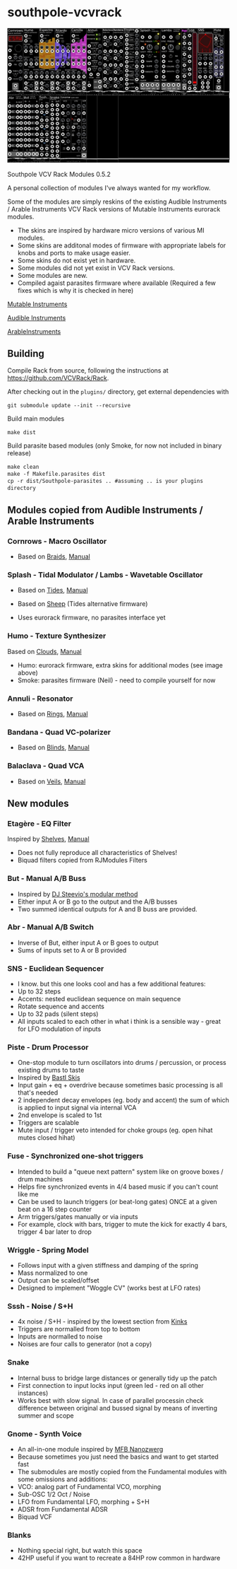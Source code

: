 # southpole-vcvrack

![All](./doc/sp-all-2018-02-06.png)

Southpole VCV Rack Modules 0.5.2

A personal collection of modules I've always wanted for my workflow.

Some of the modules are simply reskins of the existing Audible Instruments /
Arable Instruments VCV Rack versions of Mutable Instruments eurorack modules.

- The skins are inspired by hardware micro versions of various MI modules.
- Some skins are additonal modes of firmware with appropriate labels for knobs and ports to make usage easier.
- Some skins do not exist yet in hardware.
- Some modules did not yet exist in VCV Rack versions.
- Some modules are new.
- Compiled agaist parasites firmware where available (Required a few fixes which is why it is checked in here)

[Mutable Instruments](https://mutable-instruments.net/)

[Audible Instruments](https://github.com/VCVRack/AudibleInstruments/)

[ArableInstruments](https://github.com/adbrant/ArableInstruments/)

## Building

Compile Rack from source, following the instructions at https://github.com/VCVRack/Rack.

After checking out in the `plugins/` directory, get external dependencies with

	git submodule update --init --recursive

Build main modules

	make dist
	
Build parasite based modules (only Smoke, for now not included in binary release)

	make clean
	make -f Makefile.parasites dist
	cp -r dist/Southpole-parasites .. #assuming .. is your plugins directory

## Modules copied from Audible Instruments / Arable Instruments

### Cornrows - Macro Oscillator

- Based on [Braids](https://mutable-instruments.net/modules/braids), [Manual](https://mutable-instruments.net/modules/braids/manual/)

### Splash - Tidal Modulator / Lambs - Wavetable Oscillator

- Based on [Tides](https://mutable-instruments.net/modules/tides), [Manual](https://mutable-instruments.net/modules/tides/manual/)

- Based on [Sheep](https://mutable-instruments.net/modules/tides/firmware/) (Tides alternative firmware)

- Uses eurorack firmware, no parasites interface yet

### Humo - Texture Synthesizer
Based on [Clouds](https://mutable-instruments.net/modules/clouds), [Manual](https://mutable-instruments.net/modules/clouds/manual/)

- Humo: eurorack firmware, extra skins for additional modes (see image above)
- Smoke: parasites firmware (Neil) - need to compile yourself for now

### Annuli - Resonator
- Based on [Rings](https://mutable-instruments.net/modules/rings), [Manual](https://mutable-instruments.net/modules/rings/manual/)

### Bandana - Quad VC-polarizer
- Based on [Blinds](https://mutable-instruments.net/modules/blinds), [Manual](https://mutable-instruments.net/modules/blinds/manual/)

### Balaclava - Quad VCA
- Based on [Veils](https://mutable-instruments.net/modules/veils), [Manual](https://mutable-instruments.net/modules/veils/manual/)

## New modules

### Etagère - EQ Filter
Inspired by [Shelves](https://mutable-instruments.net/modules/shelves), [Manual](https://mutable-instruments.net/modules/shelves/manual/)

- Does not fully reproduce all characteristics of Shelves!
- Biquad filters copied from RJModules Filters

### But - Manual A/B Buss 

- Inspired by [DJ Steevio's modular method](https://www.youtube.com/watch?v=x6hJa2lRRgM)
- Either input A or B go to the output and the A/B busses
- Two summed identical outputs for A and B buss are provided.

### Abr - Manual A/B Switch 

- Inverse of But, either input A or B goes to output
- Sums of inputs set to A or B provided

### SNS - Euclidean Sequencer

- I know. but this one looks cool and has a few additional features:
- Up to 32 steps
- Accents: nested euclidean sequence on main sequence
- Rotate sequence and accents
- Up to 32 pads (silent steps)
- All inputs scaled to each other in what i think is a sensible way - great for LFO modulation of inputs

### Piste - Drum Processor

- One-stop module to turn oscillators into drums / percussion, or process existing drums to taste
- Inspired by [Bastl Skis](http://www.bastl-instruments.com/modular/skis/)
- Input gain + eq + overdrive because sometimes basic processing is all that's needed
- 2 independent decay envelopes (eg. body and accent) the sum of which is applied to input signal via internal VCA
- 2nd envelope is scaled to 1st
- Triggers are scalable
- Mute input / trigger veto intended for choke groups (eg. open hihat mutes closed hihat)

### Fuse - Synchronized one-shot triggers

- Intended to build a "queue next pattern" system like on groove boxes / drum machines
- Helps fire synchronized events in 4/4 based music if you can't count like me
- Can be used to launch triggers (or beat-long gates) ONCE at a given beat on a 16 step counter
- Arm triggers/gates manually or via inputs
- For example, clock with bars, trigger to mute the kick for exactly 4 bars, trigger 4 bar later to drop

### Wriggle - Spring Model

- Follows input with a given stiffness and damping of the spring
- Mass normalized to one
- Output can be scaled/offset
- Designed to implement "Woggle CV" (works best at LFO rates)

### Sssh - Noise / S+H

- 4x noise / S+H - inspired by the lowest section from [Kinks](https://mutable-instruments.net/modules/kinks/)
- Triggers are normalled from top to bottom
- Inputs are normalled to noise
- Noises are four calls to generator (not a copy)

### Snake

- Internal buss to bridge large distances or generally tidy up the patch
- First connection to input locks input (green led - red on all other instances)
- Works best with slow signal. In case of parallel processin check difference between original and bussed signal by means of inverting summer and scope

### Gnome - Synth Voice

- An all-in-one module inspired by [MFB Nanozwerg](http://mfberlin.de/en/modules/nanozwerg_pro_e/)
- Because sometimes you just need the basics and want to get started fast
- The submodules are mostly copied from the Fundamental modules with some omissions and additions:
- VCO: analog part of Fundamental VCO, morphing
- Sub-OSC 1/2 Oct / Noise
- LFO from Fundamental LFO, morphing + S+H
- ADSR from Fundamental ADSR
- Biquad VCF

### Blanks

- Nothing special right, but watch this space
- 42HP useful if you want to recreate a 84HP row common in hardware